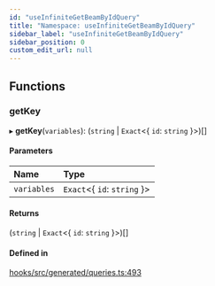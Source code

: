 ```yaml
---
id: "useInfiniteGetBeamByIdQuery"
title: "Namespace: useInfiniteGetBeamByIdQuery"
sidebar_label: "useInfiniteGetBeamByIdQuery"
sidebar_position: 0
custom_edit_url: null
---
```


## Functions

### getKey

▸ **getKey**(`variables`): (`string` \| `Exact`<{ `id`: `string`  }\>)[]

#### Parameters

| Name | Type |
| :------ | :------ |
| `variables` | `Exact`<{ `id`: `string`  }\> |

#### Returns

(`string` \| `Exact`<{ `id`: `string`  }\>)[]

#### Defined in

[hooks/src/generated/queries.ts:493](https://github.com/AKASHAorg/akasha-core/blob/6ca157f7/libs/hooks/src/generated/queries.ts#L493)
